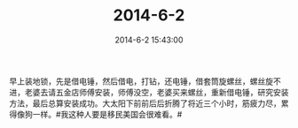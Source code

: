 ﻿---
title: "2014-6-2"
date: 2014-6-2 15:43:00
tags:
categories: 爸爸
---
早上装地锁，先是借电锤，然后借电，打钻，还电锤，借套筒旋螺丝，螺丝旋不进，老婆去请五金店师傅安装，师傅没空，老婆买来螺丝，重新借电锤，研究安装方法，最后总算安装成功。大太阳下前前后后折腾了将近三个小时，筋疲力尽，累得像狗一样。#我这种人要是移民美国会很难看。# ​​​​ 